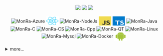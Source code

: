 <!--Hello
<h2><img src="https://emojis.slackmojis.com/emojis/images/1531849430/4246/blob-sunglasses.gif?1531849430" width="30"/> Hi 👋 , I'm MonRá! <img src="https://media.giphy.com/media/12oufCB0MyZ1Go/giphy.gif" width="50"></h2>
-->

<div>
  </p>
  <div align="center">
   <a href="https://www.facebook.com/ramon.chaib" target="_blank"><img src="https://img.shields.io/badge/-Facebook-%230077B5?style=for-the-badge&logo=facebook&logoColor=white" target="_blank"></a> 
  <a href="https://www.instagram.com/monrapps/" target="_blank"><img src="https://img.shields.io/badge/-Instagram-%23E4405F?style=for-the-badge&logo=instagram&logoColor=white" target="_blank"></a>
  <a href="https://www.linkedin.com/in/ramon-chaib-27007635/" target="_blank"><img src="https://img.shields.io/badge/-LinkedIn-%230077B5?style=for-the-badge&logo=linkedin&logoColor=white" target="_blank"></a>   
</div>
  
 <div style="display: inline_block" align="center"><br>
  <img align="center" alt="MonRa-Azure" height="30" width="40" src="https://cdn.jsdelivr.net/gh/devicons/devicon/icons/azure/azure-original.svg">
  <img align="center" alt="MonRa-React" height="30" width="40" src="https://raw.githubusercontent.com/devicons/devicon/master/icons/react/react-original.svg">
  <img align="center" alt="MonRa-NodeJs" height="30" width="40" src="https://cdn.jsdelivr.net/gh/devicons/devicon/icons/nodejs/nodejs-original.svg">
  <img align="center" alt="MonRa-Js" height="30" width="40" src="https://raw.githubusercontent.com/devicons/devicon/master/icons/javascript/javascript-original.svg">     <img align="center" alt="MonRa-Ts" height="30" width="40" src="https://raw.githubusercontent.com/devicons/devicon/master/icons/typescript/typescript-original.svg">
  <img align="center" alt="MonRa-Java" height="30" width="40" src="https://cdn.jsdelivr.net/gh/devicons/devicon/icons/java/java-original.svg">
  <img align="center" alt="MonRa-C" height="30" width="40" src="https://cdn.jsdelivr.net/gh/devicons/devicon/icons/c/c-original.svg">
  <img align="center" alt="MonRa-CS" height="30" width="40" src="https://cdn.jsdelivr.net/gh/devicons/devicon/icons/csharp/csharp-original.svg">
  <img align="center" alt="MonRa-Cpp" height="30" width="40" src="https://cdn.jsdelivr.net/gh/devicons/devicon/icons/cplusplus/cplusplus-original.svg">
  <img align="center" alt="MonRa-QT" height="30" width="40" src="https://cdn.jsdelivr.net/gh/devicons/devicon/icons/qt/qt-original.svg">
  <img align="center" alt="MonRa-Linux" height="30" width="40" src="https://cdn.jsdelivr.net/gh/devicons/devicon/icons/linux/linux-original.svg">
  <img align="center" alt="MonRa-Mysql" height="30" width="40" src="https://cdn.jsdelivr.net/gh/devicons/devicon/icons/mysql/mysql-original.svg">
  <img align="center" alt="MonRa-Docker" height="30" width="40" src="https://cdn.jsdelivr.net/gh/devicons/devicon/icons/docker/docker-original.svg">  
  <img align="center" alt="MonRa-Android" height="30" width="40" src="https://github.com/devicons/devicon/blob/master/icons/android/android-original.svg">
  
</div>
</a>

</br>
<!--
[![github activity graph](https://activity-graph.herokuapp.com/graph?username=monrapps&theme=chartreuse-dark)](https://github.com/monrapps/)
-->
<div>
<details>
      <summary>more...</summary>
      
<!--
### <img src="https://media.giphy.com/media/VgCDAzcKvsR6OM0uWg/giphy.gif" width="50"> A little more about me...  

```javascript
const monra = {
    pronouns: "He" | "Him",
    code: ["any"],
    askMeAbout: ["any"],
    technologies: {
        backEnd: {
            js: ["any"],
        },
        mobileApp: {
            native: ["Android Development"]
        },
        devOps: ["AWS", "Docker🐳", "Route53", "Nginx"],
        databases: ["mongo", "MySql", "sqlite"],
        misc: ["Firebase", "Socket.IO", "selenium", "open-cv", "php", "SuiteApp"]
    },
    architecture: ["Serverless Architecture", "Progressive web applications", "Single page applications"],
    currentFocus: "Building Robots to ease opertations",
    funFact: "There are two ways to write error-free programs; only the third one works"
};
```
-->

---
<!--START_SECTION:waka-->
![Code Time](http://img.shields.io/badge/Code%20Time-1%2C101%20hrs%2020%20mins-blue)

![Profile Views](http://img.shields.io/badge/Profile%20Views-0-blue)

![Lines of code](https://img.shields.io/badge/From%20Hello%20World%20I%27ve%20Written-3.2%20million%20lines%20of%20code-blue)

**🐱 My GitHub Data** 

> 📦 57.3 kB Used in GitHub's Storage 
 > 
> 🏆 1,117 Contributions in the Year 2025
 > 
> 🚫 Not Opted to Hire
 > 
> 📜 24 Public Repositories 
 > 
> 🔑 20 Private Repositories 
 > 
**I'm an Early 🐤** 

```text
🌞 Morning                9212 commits        █████████░░░░░░░░░░░░░░░░   34.16 % 
🌆 Daytime                12091 commits       ███████████░░░░░░░░░░░░░░   44.83 % 
🌃 Evening                3892 commits        ████░░░░░░░░░░░░░░░░░░░░░   14.43 % 
🌙 Night                  1773 commits        ██░░░░░░░░░░░░░░░░░░░░░░░   06.57 % 
```
📅 **I'm Most Productive on Thursday** 

```text
Monday                   5064 commits        █████░░░░░░░░░░░░░░░░░░░░   18.78 % 
Tuesday                  5018 commits        █████░░░░░░░░░░░░░░░░░░░░   18.61 % 
Wednesday                5122 commits        █████░░░░░░░░░░░░░░░░░░░░   18.99 % 
Thursday                 5770 commits        █████░░░░░░░░░░░░░░░░░░░░   21.40 % 
Friday                   3667 commits        ███░░░░░░░░░░░░░░░░░░░░░░   13.60 % 
Saturday                 1349 commits        █░░░░░░░░░░░░░░░░░░░░░░░░   05.00 % 
Sunday                   978 commits         █░░░░░░░░░░░░░░░░░░░░░░░░   03.63 % 
```


📊 **This Week I Spent My Time On** 

```text
🕑︎ Time Zone: America/Sao_Paulo

💬 Programming Languages: 
YAML                     1 hr 29 mins        ████████░░░░░░░░░░░░░░░░░   33.60 % 
Bash                     50 mins             █████░░░░░░░░░░░░░░░░░░░░   19.14 % 
Other                    44 mins             ████░░░░░░░░░░░░░░░░░░░░░   16.69 % 
Makefile                 30 mins             ███░░░░░░░░░░░░░░░░░░░░░░   11.47 % 
Docker                   21 mins             ██░░░░░░░░░░░░░░░░░░░░░░░   08.02 % 

🔥 Editors: 
VS Code                  4 hrs 26 mins       █████████████████████████   100.00 % 

🐱‍💻 Projects: 
zmqslip                  3 hrs 1 min         █████████████████░░░░░░░░   68.26 % 
gww-v6i                  45 mins             ████░░░░░░░░░░░░░░░░░░░░░   17.23 % 
Unknown Project          23 mins             ██░░░░░░░░░░░░░░░░░░░░░░░   08.80 % 
buildroot                14 mins             █░░░░░░░░░░░░░░░░░░░░░░░░   05.57 % 
kernel                   0 secs              ░░░░░░░░░░░░░░░░░░░░░░░░░   00.08 % 

💻 Operating System: 
WSL                      4 hrs 2 mins        ███████████████████████░░   91.20 % 
Windows                  23 mins             ██░░░░░░░░░░░░░░░░░░░░░░░   08.80 % 
```

**I Mostly Code in C++** 

```text
C                        15 repos            █████░░░░░░░░░░░░░░░░░░░░   18.52 % 
Java                     9 repos             ███░░░░░░░░░░░░░░░░░░░░░░   11.11 % 
Python                   8 repos             ██░░░░░░░░░░░░░░░░░░░░░░░   09.88 % 
JavaScript               7 repos             ██░░░░░░░░░░░░░░░░░░░░░░░   08.64 % 
HTML                     5 repos             ██░░░░░░░░░░░░░░░░░░░░░░░   06.17 % 
```



**Timeline**

![Lines of Code chart](https://raw.githubusercontent.com/monrapps/monrapps/master/assets/bar_graph.png)


 Last Updated on 01/04/2025 17:52:33 UTC
<!--END_SECTION:waka-->
